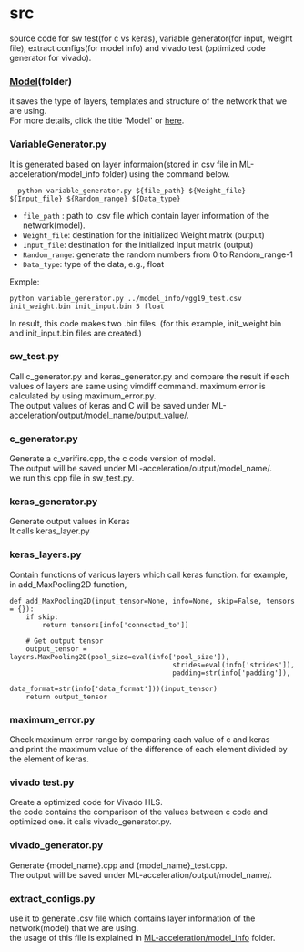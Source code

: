 # src  

source code for sw test(for c vs keras), variable generator(for input, weight file), extract configs(for model info) and vivado test (optimized code generator for vivado).  

### [Model](./Model)(folder)  

it saves the type of layers, templates and structure of the network that we are using.  
For more details, click the title 'Model' or [here](./Model).   

### VariableGenerator.py  

It is generated based on layer informaion(stored in csv file in ML-acceleration/model_info folder) using the command below.  


```
  python variable_generator.py ${file_path} ${Weight_file} ${Input_file} ${Random_range} ${Data_type}   
```  
- ``file_path`` : path to .csv file which contain layer information of the network(model). 
- ``Weight_file``: destination for the initialized Weight matrix (output)
- ``Input_file``: destination for the initialized Input matrix (output)
- ``Random_range``: generate the random numbers from 0 to Random_range-1
- ``Data_type``: type of the data, e.g., float


Exmple:
```
python variable_generator.py ../model_info/vgg19_test.csv init_weight.bin init_input.bin 5 float
```

In result, this code makes two .bin files. (for this example, init_weight.bin and init_input.bin files are created.) 


### sw_test.py  
Call c_generator.py and keras_generator.py and compare the result if each values of layers are same using vimdiff command. maximum error is calculated by using maximum_error.py.    
The output values of keras and C will be saved under ML-acceleration/output/model_name/output_value/.   

### c_generator.py  
Generate a c_verifire.cpp, the c code version of model.  
The output will be saved under ML-acceleration/output/model_name/.    
we run this cpp file in sw_test.py.  

### keras_generator.py 
Generate output values in Keras  
It calls keras_layer.py  

### keras_layers.py   
Contain functions of various layers which call keras function. 
for example, in add_MaxPooling2D function,  
```  
def add_MaxPooling2D(input_tensor=None, info=None, skip=False, tensors = {}):
    if skip:
        return tensors[info['connected_to']]

    # Get output tensor
    output_tensor = layers.MaxPooling2D(pool_size=eval(info['pool_size']),
                                        strides=eval(info['strides']),
                                        padding=str(info['padding']),
                                        data_format=str(info['data_format']))(input_tensor)
    return output_tensor
```  

### maximum_error.py 
Check maximum error range by comparing each value of c and keras  
and print the maximum value of the difference of each element divided by the element of keras.  

### vivado test.py
Create a optimized code for Vivado HLS.  
the code contains the comparison of the values between c code and optimized one.
it calls vivado_generator.py.    

### vivado_generator.py
Generate {model_name}.cpp and {model_name}_test.cpp.    
The output will be saved under ML-acceleration/output/model_name/.    

### extract_configs.py  
use it to generate .csv file which contains layer information of the network(model) that we are using.  
the usage of this file is explained in [ML-acceleration/model_info](../model_info) folder.  
